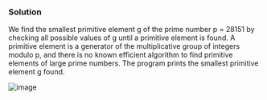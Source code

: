 ### Solution

We find the smallest primitive element g of the prime number p = 28151 by checking all possible values of g until a primitive element is found. A primitive element is a generator of the multiplicative group of integers modulo p, and there is no known efficient algorithm to find primitive elements of large prime numbers. The program prints the smallest primitive element g found.

![image](https://user-images.githubusercontent.com/126962960/233802241-fa9ab8f7-b588-45b5-9dc5-fc2f0c223cda.png)

